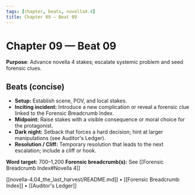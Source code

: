 ```yaml
---
tags: [chapter, beats, novella4.4]
title: Chapter 09 — Beat 09
---
```


# Chapter 09 — Beat 09

**Purpose**: Advance novella 4 stakes; escalate systemic problem and seed forensic clues.

## Beats (concise)
- **Setup:** Establish scene, POV, and local stakes.
- **Inciting incident:** Introduce a new complication or reveal a forensic clue linked to the Forensic Breadcrumb Index.
- **Midpoint:** Raise stakes with a visible consequence or moral choice for the protagonist.
- **Dark night:** Setback that forces a hard decision; hint at larger manipulations (see Auditor's Ledger).
- **Resolution / Cliff:** Temporary resolution that leads to the next escalation; include a cliff or hook.

**Word target:** 700–1,200
**Forensic breadcrumb(s):** See [[Forensic Breadcrumb Index#Novella 4]]

[[novella-4.04_the_last_harvest/README.md]] • [[Forensic Breadcrumb Index]] • [[Auditor's Ledger]]
